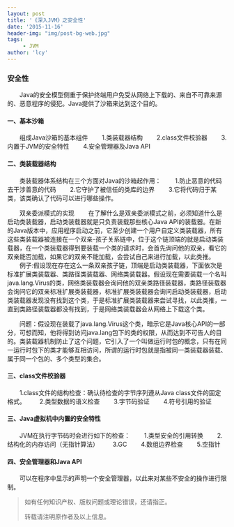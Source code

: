 ```yaml
---
layout: post
title: '《深入JVM》之安全性'
date: '2015-11-16'
header-img: "img/post-bg-web.jpg"
tags:
     - JVM
author: 'lcy'
---
```


### 安全性
&emsp;&emsp;Java的安全模型侧重于保护终端用户免受从网络上下载的、来自不可靠来源的、恶意程序的侵犯。Java提供了沙箱来达到这个目的。

#### 一、基本沙箱
&emsp;&emsp;组成Java沙箱的基本组件
&emsp;&emsp;1.类装载器结构
&emsp;&emsp;2.class文件校验器
&emsp;&emsp;3.内置于JVM的安全特性
&emsp;&emsp;4.安全管理器及Java API

#### 二、类装载器结构
&emsp;&emsp;类装载器体系结构在三个方面对Java的沙箱起作用：
&emsp;&emsp;1.防止恶意的代码去干涉善意的代码
&emsp;&emsp;2.它守护了被信任的类库的边界
&emsp;&emsp;3.它将代码归于某类，该类确认了代码可以进行哪些操作。

&emsp;&emsp;双亲委派模式的实现
&emsp;&emsp;在了解什么是双亲委派模式之前，必须知道什么是启动类装载器，启动类装载器就是只负责装载那些核心Java API的装载器。在新的Java版本中，应用程序启动之前，它至少创建一个用户自定义类装载器，所有这些类装载器被连接在一个双亲-孩子关系链中，位于这个链顶端的就是启动类装载器，在一个类装载器得到要装载一个类的请求时，会首先询问他的双亲，看它的双亲能否加载，如果它的双亲不能加载，会尝试自己来进行加载，以此类推。
&emsp;&emsp;例子:假设现在存在这么一条双亲孩子链，顶端是启动类装载器，下面依次是标准扩展类装载器、类路径类装载器、网络类装载器。假设现在需要装载一个名叫java.lang.Virus的类，网络类装载器会询问他的双亲类路径装载器，类路径装载器会询问它的双亲标准扩展类装载器，标准扩展类装载器会询问启动类装载器，启动类装载器发现没有找到这个类，于是标准扩展类装载器来尝试寻找，以此类推，一直到类路径装载器都没有找到，于是网络类装载器会从网络上下载这个类。

&emsp;&emsp;问题：假设现在装载了java.lang.Virus这个类，暗示它是Java核心API的一部分，可想而知，他将得到访问java.lang包下的类的权限，从而达到不可告人的目的。类装载器机制防止了这个问题，它引入了一个叫做运行时包的概念，只有在同一运行时包下的类才能够互相访问，所谓的运行时包就是指被同一类装载器装载、属于同一个包的、多个类型的集合。

#### 三、class文件校验器
&emsp;&emsp;1.class文件的结构检查：确认待检查的字节序列遵从Java class文件的固定格式。
&emsp;&emsp;2.类型数据的语义检查
&emsp;&emsp;3.字节码验证
&emsp;&emsp;4.符号引用的验证

#### 三、Java虚拟机中内置的安全特性
&emsp;&emsp;JVM在执行字节码时会进行如下的检查：
&emsp;&emsp;1.类型安全的引用转换
&emsp;&emsp;2.结构化的内存访问（无指针算法）
&emsp;&emsp;3.GC
&emsp;&emsp;4.数组边界检查
&emsp;&emsp;5.空指针

#### 四、安全管理器和Java API
&emsp;&emsp;可以在程序中显示的声明一个安全管理器，以此来对某些不安全的操作进行限制。

 
> 如有任何知识产权、版权问题或理论错误，还请指正。
>
> 转载请注明原作者及以上信息。
